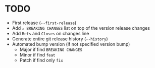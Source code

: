 # TODO

- First release (`--first-release`)
- Add `⚠ BREAKING CHANGES` list on top of the version release changes
- Add `Refs` and `Closes` on changes line
- Generate entire git release history (`--history`)
- Automated bump version (if not specified version bump)
    - Major if find `BREAKING CHANGES`
    - Minor if find `feat`
    - Patch if find only `fix`